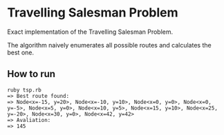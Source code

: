 # Travelling Salesman Problem
Exact implementation of the Travelling Salesman Problem.

The algorithm naively enumerates all possible routes and calculates the best one.

## How to run
```
ruby tsp.rb
=> Best route found:
=> Node<x=-15, y=20>, Node<x=-10, y=10>, Node<x=0, y=0>, Node<x=0, y=-5>, Node<x=5, y=0>, Node<x=10, y=5>, Node<x=15, y=10>, Node<x=25, y=-20>, Node<x=30, y=0>, Node<x=42, y=42>
=> Avaliation:
=> 145
```
